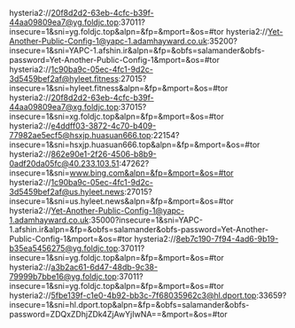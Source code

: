 hysteria2://20f8d2d2-63eb-4cfc-b39f-44aa09809ea7@yg.foldjc.top:37011?insecure=1&sni=yg.foldjc.top&alpn=&fp=&mport=&os=#tor 
hysteria2://Yet-Another-Public-Config-1@yapc-1.adamhayward.co.uk:35200?insecure=1&sni=YAPC-1.afshin.ir&alpn=&fp=&obfs=salamander&obfs-password=Yet-Another-Public-Config-1&mport=&os=#tor 
hysteria2://1c90ba9c-05ec-4fc1-9d2c-3d5459bef2af@hyleet.fitness:27015?insecure=1&sni=hyleet.fitness&alpn=&fp=&mport=&os=#tor 
hysteria2://20f8d2d2-63eb-4cfc-b39f-44aa09809ea7@xg.foldjc.top:37015?insecure=1&sni=xg.foldjc.top&alpn=&fp=&mport=&os=#tor 
hysteria2://e4ddff03-3872-4c70-b409-77982ae5ecf5@hsxjp.huasuan666.top:22154?insecure=1&sni=hsxjp.huasuan666.top&alpn=&fp=&mport=&os=#tor 
hysteria2://862e90e1-2f26-4506-b8b9-0adf20da05fc@40.233.103.51:47262?insecure=1&sni=www.bing.com&alpn=&fp=&mport=&os=#tor 
hysteria2://1c90ba9c-05ec-4fc1-9d2c-3d5459bef2af@us.hyleet.news:27015?insecure=1&sni=us.hyleet.news&alpn=&fp=&mport=&os=#tor 
hysteria2://Yet-Another-Public-Config-1@yapc-1.adamhayward.co.uk:35000?insecure=1&sni=YAPC-1.afshin.ir&alpn=&fp=&obfs=salamander&obfs-password=Yet-Another-Public-Config-1&mport=&os=#tor 
hysteria2://8eb7c190-7f94-4ad6-9b19-b35ea5456275@yg.foldjc.top:37011?insecure=1&sni=yg.foldjc.top&alpn=&fp=&mport=&os=#tor 
hysteria2://a3b2ac61-6d47-48db-9c38-79999b7bbe16@yg.foldjc.top:37011?insecure=1&sni=yg.foldjc.top&alpn=&fp=&mport=&os=#tor 
hysteria2://5fbe139f-c1e0-4b92-bb3c-7f68035962c3@hl.dport.top:33659?insecure=1&sni=hl.dport.top&alpn=&fp=&obfs=salamander&obfs-password=ZDQxZDhjZDk4ZjAwYjIwNA==&mport=&os=#tor 
